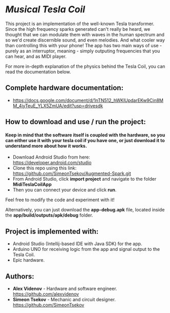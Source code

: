 ﻿# *Musical Tesla Coil*

This project is an implementation of the well-known Tesla transformer. Since the high frequency sparks generated can't really be heard, we thought that we can modulate them with waves in the human spectrum and so we'd create discernible sound, and even melodies. And what cooler way than controlling this with your phone! The app has two main ways of use - purely as an interruptor, meaning - simply outputing frequencies that you can hear, and as MIDI player. 

For more in-depth explanation of the physics behind the Tesla Coil, you can read the documentation below.

## Complete hardware documentation:
 - https://docs.google.com/document/d/1nTN512_hWKlUpdarEKw9Cin8MM_4iyTeuE_YLX5ZmUA/edit?usp=drivesdk

## How to download and use / run the project:
  #### Keep in mind that the software itself is coupled with the hardware, so you can either use it with your tesla coil if you have one, or just download it to understand more about how it works.
   - Download Android Studio from here: https://developer.android.com/studio
   - Clone this repo using this link: https://github.com/SimeonTsekov/Augmented-Spark.git
   - From Android Studio, click **import project** and navigate to the folder **MidiTeslaCoilApp**
   - Then you can connect your device and click **run**. 

Feel free to modify the code and experiment with it!

Alternatively, you can just download the **app-debug.apk** file, located inside the **app/build/outputs/apk/debug** folder. 

## Project is implemented with:
- Android Studio (Intellij-based IDE with Java SDK) for the app. 
- Arduino UNO for receiving logic from the app and signal output to the Tesla Coil. 
- Epic hardware. 

## Authors:
- **Alex Videnov** - Hardware and software engineer. https://github.com/alexvidenov
- **Simeon Tsekov** - Mechanic and circuit designer. https://github.com/SimeonTsekov






